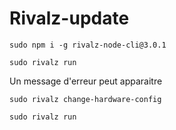 # Rivalz-update

```shell
sudo npm i -g rivalz-node-cli@3.0.1
```

```shell
sudo rivalz run
```

Un message d'erreur peut apparaitre 

```shell
sudo rivalz change-hardware-config
```

```shell
sudo rivalz run
```
 
